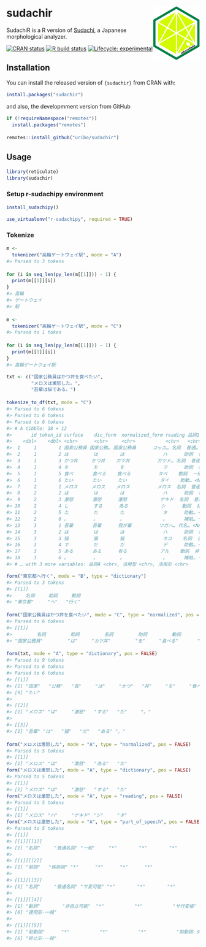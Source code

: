 
<!-- README.md is generated from README.Rmd. Please edit that file -->

# sudachir <a href='https://uribo.github.io/sudachir/'><img src='man/figures/logo.png' align="right" height="139" /></a>

SudachiR is a R version of
[Sudachi](https://github.com/WorksApplications/Sudachi), a Japanese
morphological analyzer.

<!-- badges: start -->

[![CRAN
status](https://www.r-pkg.org/badges/version/sudachir)](https://CRAN.R-project.org/package=sudachir)
[![R build
status](https://github.com/uribo/sudachir/workflows/R-CMD-check/badge.svg)](https://github.com/uribo/sudachir/actions)
[![Lifecycle:
experimental](https://img.shields.io/badge/lifecycle-experimental-orange.svg)](https://www.tidyverse.org/lifecycle/#experimental)
<!-- badges: end -->

## Installation

You can install the released version of `{sudachir}` from CRAN with:

``` r
install.packages("sudachir")
```

and also, the developmment version from GitHub

``` r
if (!requireNamespace("remotes"))
  install.packages("remotes")

remotes::install_github("uribo/sudachir")
```

## Usage

``` r
library(reticulate)
library(sudachir)
```

### Setup r-sudachipy environment

``` r
install_sudachipy()
```

``` r
use_virtualenv("r-sudachipy", required = TRUE)
```

### Tokenize

``` r
m <- 
  tokenizer("高輪ゲートウェイ駅", mode = "A")
#> Parsed to 3 tokens

for (i in seq_len(py_len(m[[1]])) - 1) {
  print(m[[1]][i])
}
#> 高輪
#> ゲートウェイ
#> 駅

m <- 
  tokenizer("高輪ゲートウェイ駅", mode = "C")
#> Parsed to 1 token

for (i in seq_len(py_len(m[[1]])) - 1) {
  print(m[[1]][i])
}
#> 高輪ゲートウェイ駅
```

``` r
txt <- c("国家公務員はかつ丼を食べたい", 
         "メロスは激怒した。",
         "吾輩は猫である。")

tokenize_to_df(txt, mode = "C")
#> Parsed to 6 tokens
#> Parsed to 6 tokens
#> Parsed to 6 tokens
#> # A tibble: 18 × 12
#>       id token_id surface    dic_form  normalized_form reading 品詞1 品詞2 品詞3
#>    <dbl>    <dbl> <chr>      <chr>     <chr>           <chr>   <chr> <chr> <chr>
#>  1     1        1 国家公務員 国家公務… 国家公務員      コッカ… 名詞  普通… 一般 
#>  2     1        2 は         は        は              ハ      助詞  係助… <NA> 
#>  3     1        3 かつ丼     かつ丼    カツ丼          カツド… 名詞  普通… 一般 
#>  4     1        4 を         を        を              ヲ      助詞  格助… <NA> 
#>  5     1        5 食べ       食べる    食べる          タベ    動詞  一般  <NA> 
#>  6     1        6 たい       たい      たい            タイ    助動… <NA>  <NA> 
#>  7     2        1 メロス     メロス    メロス          メロス  名詞  普通… 一般 
#>  8     2        2 は         は        は              ハ      助詞  係助… <NA> 
#>  9     2        3 激怒       激怒      激怒            ゲキド  名詞  普通… サ変…
#> 10     2        4 し         する      為る            シ      動詞  非自… <NA> 
#> 11     2        5 た         た        た              タ      助動… <NA>  <NA> 
#> 12     2        6 。         。        。              。      補助… 句点  <NA> 
#> 13     3        1 吾輩       吾輩      我が輩          ワガハ… 代名… <NA>  <NA> 
#> 14     3        2 は         は        は              ハ      助詞  係助… <NA> 
#> 15     3        3 猫         猫        猫              ネコ    名詞  普通… 一般 
#> 16     3        4 で         だ        だ              デ      助動… <NA>  <NA> 
#> 17     3        5 ある       ある      有る            アル    動詞  非自… <NA> 
#> 18     3        6 。         。        。              。      補助… 句点  <NA> 
#> # … with 3 more variables: 品詞4 <chr>, 活用型 <chr>, 活用形 <chr>
```

``` r
form("東京都へ行く", mode = "B", type = "dictionary")
#> Parsed to 3 tokens
#> [[1]]
#>     名詞     助詞     動詞 
#> "東京都"     "へ"   "行く"

form("国家公務員はかつ丼を食べたい", mode = "C", type = "normalized", pos = TRUE)
#> Parsed to 6 tokens
#> [[1]]
#>         名詞         助詞         名詞         助詞         動詞       助動詞 
#> "国家公務員"         "は"     "カツ丼"         "を"     "食べる"       "たい"

form(txt, mode = "A", type = "dictionary", pos = FALSE)
#> Parsed to 9 tokens
#> Parsed to 6 tokens
#> Parsed to 6 tokens
#> [[1]]
#> [1] "国家"   "公務"   "員"     "は"     "かつ"   "丼"     "を"     "食べる"
#> [9] "たい"  
#> 
#> [[2]]
#> [1] "メロス" "は"     "激怒"   "する"   "た"     "。"    
#> 
#> [[3]]
#> [1] "吾輩" "は"   "猫"   "だ"   "ある" "。"

form("メロスは激怒した", mode = "A", type = "normalized", pos = FALSE)
#> Parsed to 5 tokens
#> [[1]]
#> [1] "メロス" "は"     "激怒"   "為る"   "た"
form("メロスは激怒した", mode = "A", type = "dictionary", pos = FALSE)
#> Parsed to 5 tokens
#> [[1]]
#> [1] "メロス" "は"     "激怒"   "する"   "た"
form("メロスは激怒した", mode = "A", type = "reading", pos = FALSE)
#> Parsed to 5 tokens
#> [[1]]
#> [1] "メロス" "ハ"     "ゲキド" "シ"     "タ"
form("メロスは激怒した", mode = "A", type = "part_of_speech", pos = FALSE)
#> Parsed to 5 tokens
#> [[1]]
#> [[1]][[1]]
#> [1] "名詞"     "普通名詞" "一般"     "*"        "*"        "*"       
#> 
#> [[1]][[2]]
#> [1] "助詞"   "係助詞" "*"      "*"      "*"      "*"     
#> 
#> [[1]][[3]]
#> [1] "名詞"     "普通名詞" "サ変可能" "*"        "*"        "*"       
#> 
#> [[1]][[4]]
#> [1] "動詞"        "非自立可能"  "*"           "*"           "サ行変格"   
#> [6] "連用形-一般"
#> 
#> [[1]][[5]]
#> [1] "助動詞"      "*"           "*"           "*"           "助動詞-タ"  
#> [6] "終止形-一般"
```
